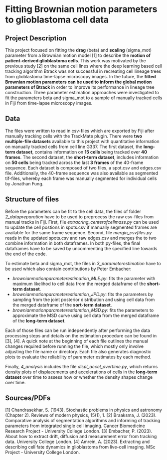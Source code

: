 # Fitting Brownian motion parameters to glioblastoma cell data

## Project Description
This project focused on fitting the **drag** (beta) and **scaling** (sigma_mot) parameter from a Brownian motion model [1] to describe the **motion of patient-derived glioblastoma cells**. This work was motivated by the previous study [2] on the same cell lines where the deep learning based cell tracking algorithm Btrack was not successful in recreating cell lineage trees from glioblastoma time-lapse microscopy images. In the future, the **fitted Brownian motion parameters can be used to inform the global motion parameters of Btrack** in order to improve its performance in lineage tree construction.
Three parameter estimation approaches were investigated to fit the parameters beta and sigma_mot to a sample of manually tracked cells in Fiji from time-lapse microscopy images. 

## Data
The files were written to read in csv-files which are exported by Fiji after manually tracking cells with the TrackMate plugin. There were **two multiple-file datasets** available to this project with quantitative information on manually tracked cells from cell line G337. The first dataset, the **long-term dataset**, contains information on **15 cells** being tracked over **40 frames**. The second dataset, the **short-term dataset**, includes information on **50 cells** being tracked across the last **3 frames** of the 40-frame sequence. Each dataset is composed of two files, a spot.csv and edges.csv file. Additionally, the 40-frame sequence was also available as segmented tif-files, whereby each frame was manually segmented for individual cells by Jonathan Fung.

## Structure of files
Before the parameters can be fit to the cell data, the files of folder *2_datapreparation* have to be used to preprocess the raw csv-files from manual tracks in Fiji. First, file *extracring_centerofcellmass.py* can be used to update the cell postions in spots.csv if manually segmented frames are available for the same frame sequence. Second, file *mergin_csvfiles.py* reads in the updated spots.csv and raw edges.csv and merges the to two combine information in both dataframes. In both py-files, the final dataframes have to be saved by uncommenting the specified line towards the end of the code.

To estimate beta and sigma_mot, the files in *3_parameterestimation* have to be used which also contain contributions by Peter Embacher:
- *brownianmotionparameterestimation_MLE.py*: fits the parameter with maximum likelihod to cell data from the merged dataframe of the **short-term dataset**. 
- *brownianmotionparameterestiamtion_JPD.py*: fits the parameters by sampling from the joint posterior distribution and using cell data from the merged dataframe of the     **sort-term dataset**.
- *brownianmotionparameterestiamtion_MSD.py*: fits the parameters to approximate the MSD curve using cell data from the merged dataframe of the **long-term dataset**.

Each of those files can be run independently after performing the data processing steps and details on the estimation procedure can be found in [3], [4]. A quick note at the beginning of each file outlines the manual changes required before running the file, which mostly only involve adjusting the file name or directory. Each file also generates diagnostic plots to evaluate the reliability of parameter estimates by each method.

Finally, *4_analysis* includes the file *displ_accel_overtime.py*, which returns density plots of displacements and accelerations of cells in the **long-term dataset** over time to assess how or whether the density shapes change over time.

## Sources/PDFs
[1] Chandrasekhar, S. (1943). Stochastic problems in physics and astronomy (Chapter 2). Reviews of modern physics, 15(1), 1.
[2] Braaksma, J. (2023). Comparative analysis of segmentation algorithms and informing of tracking parameters from integrated single cell imaging. Cancer Biomedicine Research Project - University College London.
[3] Embacher, P. (2023). About how to extract drift, diffusion and measurement error from tracking data. University College London.
[4] Amrein, A. (2023). Extracting and describing cell fate dynamics in glioblastoma from live-cell imaging. MSc Project - University College London.
